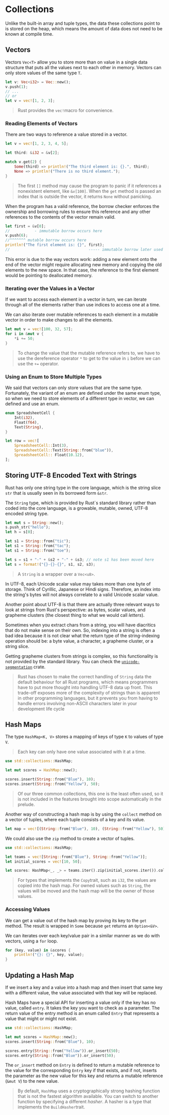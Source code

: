 # Collections

Unlike the built-in array and tuple types, the data these collections point to is stored on the heap, which means the amount of data does not need to be known at compile time.

## Vectors

Vectors `Vec<T>` allow you to store more than on value in a single data structure that puts all the values next to each other in memory. Vectors can only store values of the same type `T`.

```rust
let v: Vec<i32> = Vec::new();
v.push(1);
// ...
// or
let v = vec![1, 2, 3];
```

> Rust provides the `vec!`macro for convenience.

### Reading Elements of Vectors

There are two ways to reference a value stored in a vector.

```rust
let v = vec![1, 2, 3, 4, 5];

let third: &i32 = &v[2];

match v.get(2) {
    Some(third) => println!("The third element is: {}.", third);
    None => println!("There is no third element.");
}
```

> The first `[]` method may cause the program to panic if it references a nonexistent element, like `&v[100]`.
> When the `get` method is passed an index that is outside the vector, it returns `None` without panicking.

When the program has a valid reference, the borrow checker enforces the ownership and borrowing rules to ensure this reference and any other references to the contents of the vector remain valid.

```rust
let first = &v[0];
//           - immutable borrow occurs here
v.push(6);
//^^^^^^^ mutable borrow occurs here
println!("The first element is: {}", first);
//                                   ----- immutable borrow later used here
```

This error is due to the way vectors work: adding a new element onto the end of the vector might require allocating new memory and copying the old elements to the new space. In that case, the reference to the first element would be pointing to deallocated memory.

### Iterating over the Values in a Vector

If we want to access each element in a vector in turn, we can iterate through all of the elements rather than use indices to access one at a time.

We can also iterate over mutable references to each element in a mutable vector in order to make changes to all the elements.

```rust
let mut v = vec![100, 32, 57];
for i in &mut v {
    *i += 50;
}
```

> To change the value that the mutable reference refers to, we have to use the dereference operator `*` to get to the value in `i` before we can use the `+=` operator.

### Using an Enum to Store Multiple Types

We said that vectors can only store values that are the same type. Fortunately, the variant of an enum are defined under the same enum type, so when we need to store elements of a different type in vector, we can defined and use an enum.

```rust
enum SpreadsheetCell {
    Int(i32),
    Float(f64),
    Text(String),
}

let row = vec![
    SpreadsheetCell::Int(3),
    SpreadsheetCell::Text(String::from("blue")),
    SpreadsheetCell:: Float(10.12),
];
```

## Storing UTF-8 Encoded Text with Strings

Rust has only one string type in the core language, which is the string slice `str` that is usually seen in its borrowed form `&str`.

The `String` type, which is provided by Rust`s standard library rather than coded into the core language, is a growable, mutable, owned, UTF-8 encoded string type.

```rust
let mut s = String::new();
s.push_str("hello");
let h = s[0];
```

```rust
let s1 = String::from("tic");
let s1 = String::from("tac");
let s1 = String::from("toe");

let s = s1 + "-" + &s2 + "-" + &s3; // note s1 has been moved here
let s = format!("{}-{}-{}", s1, s2, s3);
```

> A `String` is a wrapper over a `Vec<u8>`.

In UTF-8, each Unicode scalar value may takes more than one byte of storage. Think of Cyrillic, Japanese or Hindi signs. Therefore, an index into the string's bytes will not always correlate to a valid Unicode scalar value.

Another point about UTF-8 is that there are actually three relevant ways to look at strings from Rust's perspective: as bytes, scalar values, and grapheme clusters (the closest thing to what we would call _letters_).

Sometimes when you extract chars from a string, you will have diacritics that do not make sense on their own. So, indexing into a string is often a bad idea because it is not clear what the return type of the string-indexing operation should be: a byte value, a character, a grapheme cluster, or a string slice.

Getting grapheme clusters from strings is complex, so this functionality is not provided by the standard library. You can check the [`unicode-segmentation`](https://crates.io/crates/unicode-segmentation) crate.

> Rust has chosen to make the correct handling of `String` data the default behaviour for all Rust programs, which means programmers have to put more thought into handling UTF-8 data up front. This trade-off exposes more of the complexity of strings than is apparent in other programming languages, but it prevents you from having to handle errors involving non-ASCII characters later in your development life cycle

## Hash Maps

The type `HashMap<K, V>` stores a mapping of keys of type `K` to values of type `V`.

> Each key can only have one value associated with it at a time.

```rust
use std::collections::HashMap;

let mut scores = HashMap::new();

scores.insert(String::from("Blue"), 10);
scores.insert(String::from("Yellow"), 50);
```

> Of our three common collections, this one is the least often used, so it is not included in the features brought into scope automatically in the prelude.

Another way of constructing a hash map is by using the `collect` method on a vector of tuples, where each tuple consists of a key and its value.

```rust
let map = vec![(String::from("Blue"), 10), (String::from("Yellow"), 50)].collect();
```

We could also use the `zip` method to create a vector of tuples.

```rust
use std::collections::HashMap;

let teams = vec![String::from("Blue"), String::from("Yellow")];
let initial_scores = vec![10, 50];

let scores: HashMap<_, _> = teams.iter().zip(initial_scores.iter()).collect();
```

> For types that implements the `Copy`trait, such as `i32`, the values are copied into the hash map. For owned values such as `String`, the values will be moved and the hash map will be the owner of those values.

### Accessing Values

We can get a value out of the hash map by proving its key to the `get` method. The result is wrapped in `Some` because `get` returns an `Option<&V>`.

We can iterates over each key/value pair in a similar manner as we do with vectors, using a `for` loop.

```rust
for (key, value) in &scores {
    println!("{}: {}", key, value);
}
```

## Updating a Hash Map

If we insert a key and a value into a hash map and then insert that same key with a different value, the value associated with that key will be replaced.

Hash Maps have a special API for inserting a value only if the key has no value, called `entry`. It takes the key you want to check as a parameter. The return value of the entry method is an enum called `Entry` that represents a value that might or might not exist.

```rust
use std::collections::HashMap;

let mut scores = HashMap::new();
scores.insert(String::from("Blue"), 10);

scores.entry(String::from("Yellow")).or_insert(50);
scores.entry(String::from("Blue")).or_insert(50);
```

The `or_insert` method on `Entry` is defined to return a mutable reference to the value for the corresponding `Entry` key if that exists, and if not, inserts the parameter as the new value for this key and returns a mutable reference (`&mut V`) to the new value.

> By default, `HashMap` uses a cryptographically strong hashing function that is not the fastest algorithm available. You can switch to another function by specifying a different _hasher_. A hasher is a type that implements the `BuildHasher`trait.

